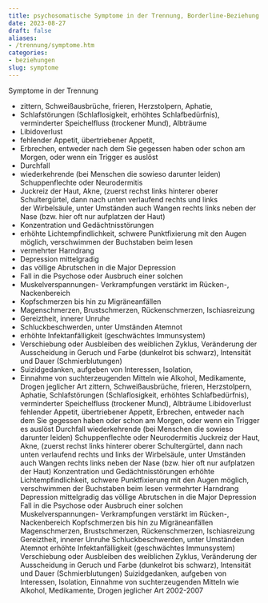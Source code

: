 ```yaml
---
title: psychosomatische Symptome in der Trennung, Borderline-Beziehung
date: 2023-08-27
draft: false
aliases:
- /trennung/symptome.htm
categories:
- beziehungen
slug: symptome
---
```

Symptome in der
Trennung
- zittern,
      Schweißausbrüche, frieren, Herzstolpern, Aphatie,
- Schlafstörungen
      (Schlaflosigkeit, erhöhtes Schlafbedürfnis), verminderter Speichelfluss
      (trockener Mund), Albträume
- Libidoverlust
- fehlender
Appetit, übertriebener Appetit,
- Erbrechen, entweder nach dem Sie gegessen haben oder schon am Morgen, oder wenn ein
Trigger es auslöst
- Durchfall
- wiederkehrende
(bei Menschen die sowieso darunter leiden) Schuppenflechte oder Neurodermitis
- Juckreiz der Haut, Akne, (zuerst rechst links hinterer oberer Schultergürtel,
 dann nach unten verlaufend rechts und links der Wirbelsäule, unter
 Umständen auch Wangen rechts links neben der Nase (bzw. hier oft nur
 aufplatzen der Haut)
- Konzentration
und Gedächtnisstörungen
- erhöhte
Lichtempfindlichkeit, schwere Punktfixierung mit den Augen möglich, verschwimmen
der Buchstaben beim lesen
- vermehrter
Harndrang
- Depression mittelgradig
- das völlige Abrutschen
      in die Major Depression
- Fall in die
      Psychose oder Ausbruch einer solchen
- Muskelverspannungen-
Verkrampfungen verstärkt im Rücken-, Nackenbereich
- Kopfschmerzen
bis hin zu Migräneanfällen
- Magenschmerzen,
Brustschmerzen, Rückenschmerzen, Ischiasreizung
- Gereiztheit,
innerer Unruhe
- Schluckbeschwerden,
unter Umständen Atemnot
- erhöhte Infektanfälligkeit (geschwächtes Immunsystem)
- Verschiebung
oder Ausbleiben des weiblichen Zyklus, Veränderung der Ausscheidung in Geruch
und Farbe (dunkelrot bis schwarz), Intensität und Dauer (Schmierblutungen)
- Suizidgedanken,
aufgeben von Interessen, Isolation,
- Einnahme von
      suchterzeugenden Mitteln wie Alkohol, Medikamente, Drogen jeglicher Art
zittern,
      Schweißausbrüche, frieren, Herzstolpern, Aphatie,
Schlafstörungen
      (Schlaflosigkeit, erhöhtes Schlafbedürfnis), verminderter Speichelfluss
      (trockener Mund), Albträume
Libidoverlust
fehlender
Appetit, übertriebener Appetit,
Erbrechen, entweder nach dem Sie gegessen haben oder schon am Morgen, oder wenn ein
Trigger es auslöst
Durchfall
wiederkehrende
(bei Menschen die sowieso darunter leiden) Schuppenflechte oder Neurodermitis
Juckreiz der Haut, Akne, (zuerst rechst links hinterer oberer Schultergürtel,
 dann nach unten verlaufend rechts und links der Wirbelsäule, unter
 Umständen auch Wangen rechts links neben der Nase (bzw. hier oft nur
 aufplatzen der Haut)
Konzentration
und Gedächtnisstörungen
erhöhte
Lichtempfindlichkeit, schwere Punktfixierung mit den Augen möglich, verschwimmen
der Buchstaben beim lesen
vermehrter
Harndrang
Depression mittelgradig
das völlige Abrutschen
      in die Major Depression
Fall in die
      Psychose oder Ausbruch einer solchen
Muskelverspannungen-
Verkrampfungen verstärkt im Rücken-, Nackenbereich
Kopfschmerzen
bis hin zu Migräneanfällen
Magenschmerzen,
Brustschmerzen, Rückenschmerzen, Ischiasreizung
Gereiztheit,
innerer Unruhe
Schluckbeschwerden,
unter Umständen Atemnot
erhöhte Infektanfälligkeit (geschwächtes Immunsystem)
Verschiebung
oder Ausbleiben des weiblichen Zyklus, Veränderung der Ausscheidung in Geruch
und Farbe (dunkelrot bis schwarz), Intensität und Dauer (Schmierblutungen)
Suizidgedanken,
aufgeben von Interessen, Isolation,
Einnahme von
      suchterzeugenden Mitteln wie Alkohol, Medikamente, Drogen jeglicher Art
2002-2007
